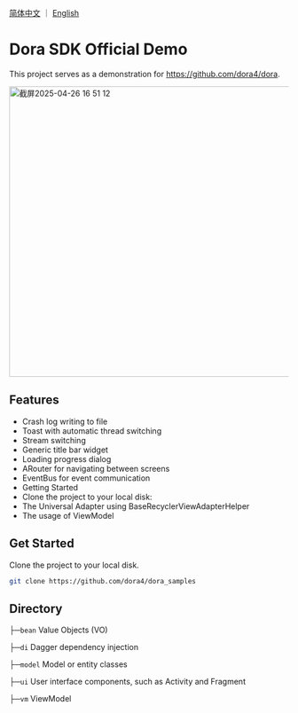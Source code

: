 <a href="./README.zh-CN.md">简体中文</a> ｜ <a href="./README.md">English</a>

# Dora SDK Official Demo
This project serves as a demonstration for https://github.com/dora4/dora.

<img width="524" alt="截屏2025-04-26 16 51 12" src="https://github.com/user-attachments/assets/55d610c4-72e0-4129-85ae-84a7916de39b" />

## Features
- Crash log writing to file
- Toast with automatic thread switching
- Stream switching
- Generic title bar widget
- Loading progress dialog
- ARouter for navigating between screens
- EventBus for event communication
- Getting Started
- Clone the project to your local disk:
- The Universal Adapter using BaseRecyclerViewAdapterHelper
- The usage of ViewModel

## Get Started

Clone the project to your local disk.

```bash
git clone https://github.com/dora4/dora_samples
```

## Directory

├─`bean` Value Objects (VO)

├─`di` Dagger dependency injection

├─`model` Model or entity classes

├─`ui` User interface components, such as Activity and Fragment

├─`vm` ViewModel
